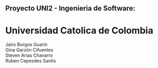 ## Proyecto UNI2 - Ingenieria de Software: 
# Universidad Catolica de Colombia

Jairo Burgos Guarin<br/>
Gina Garzón Cifuentes<br/>
Steven Arias Chavarro<br/>
Ruben Cepesdes Santis<br/>